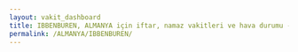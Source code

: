 ```yaml
---
layout: vakit_dashboard
title: IBBENBUREN, ALMANYA için iftar, namaz vakitleri ve hava durumu - ilçe/eyalet seç
permalink: /ALMANYA/IBBENBUREN/
---
```


<script type="text/javascript">
  var GLOBAL_COUNTRY = 'ALMANYA';
  var GLOBAL_CITY = 'IBBENBUREN';
  var GLOBAL_STATE = '';
  var lat = 72;
  var lon = 21;
</script>
